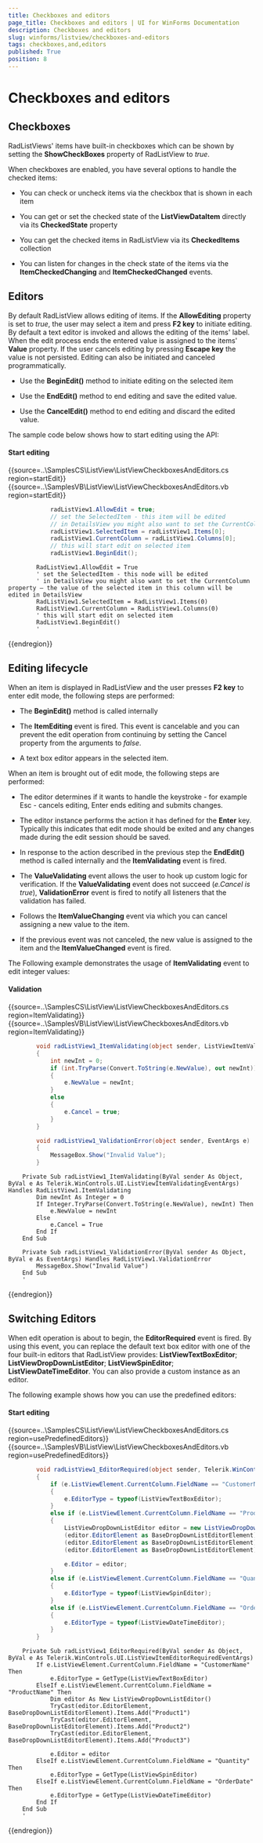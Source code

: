 ```yaml
---
title: Checkboxes and editors
page_title: Checkboxes and editors | UI for WinForms Documentation
description: Checkboxes and editors
slug: winforms/listview/checkboxes-and-editors
tags: checkboxes,and,editors
published: True
position: 8
---
```


# Checkboxes and editors



## Checkboxes

RadListViews' items have built-in checkboxes which can be shown by setting the __ShowCheckBoxes__ property of RadListView to *true*.

When checkboxes are enabled, you have several options to handle the checked items:

* You can check or uncheck items via the checkbox that is shown in each item

* You can get or set the checked state of the __ListViewDataItem__ directly via its __CheckedState__ property

* You can get the checked items in RadListView via its __CheckedItems__ collection

* You can listen for changes in the check state of the items via the __ItemCheckedChanging__ and __ItemCheckedChanged__ events.

## Editors

By default RadListView allows editing of items. If the __AllowEditing__ property is set to *true*, the user may select a item and press __F2 key__ to initiate editing. By default a text editor is invoked and allows the editing of the items' label. When the edit process ends the entered value is assigned to the items' __Value__ property. If the user cancels editing by pressing __Escape key__ the value is not persisted. Editing can also be initiated and canceled programmatically.

* Use the __BeginEdit()__ method to initiate editing on the selected item

* Use the __EndEdit()__ method to end editing and save the edited value.

* Use the __CancelEdit()__ method to end editing and discard the edited value.

The sample code below shows how to start editing using the API:

#### Start editing

{{source=..\SamplesCS\ListView\ListViewCheckboxesAndEditors.cs region=startEdit}} 
{{source=..\SamplesVB\ListView\ListViewCheckboxesAndEditors.vb region=startEdit}} 

````C#
            radListView1.AllowEdit = true;
            // set the SelectedItem - this item will be edited  
            // in DetailsView you might also want to set the CurrentColumn property – the value of the selected item in this column will be edited in DetailsView
            radListView1.SelectedItem = radListView1.Items[0];
            radListView1.CurrentColumn = radListView1.Columns[0];
            // this will start edit on selected item
            radListView1.BeginEdit();
````
````VB.NET
        RadListView1.AllowEdit = True
        ' set the SelectedItem - this node will be edited  
        ' in DetailsView you might also want to set the CurrentColumn property – the value of the selected item in this column will be edited in DetailsView
        RadListView1.SelectedItem = RadListView1.Items(0)
        RadListView1.CurrentColumn = RadListView1.Columns(0)
        ' this will start edit on selected item
        RadListView1.BeginEdit()
        '
````

{{endregion}} 

## Editing lifecycle

When an item is displayed in RadListView and the user presses __F2 key__ to enter edit mode, the following steps are performed:

* The __BeginEdit()__ method is called internally

* The __ItemEditing__ event is fired. This event is cancelable and you can prevent the edit operation from continuing by setting the Cancel property from the arguments to *false*.

* A text box editor appears in the selected item.

When an item is brought out of edit mode, the following steps are performed:

* The editor determines if it wants to handle the keystroke - for example Esc - cancels editing, Enter ends editing and submits changes.

* The editor instance performs the action it has defined for the __Enter__ key. Typically this indicates that edit mode should be exited and any changes made during the edit session should be saved.

* In response to the action described in the previous step the __EndEdit()__ method is called internally and the __ItemValidating__ event is fired.

* The __ValueValidating__ event allows the user to hook up custom logic for verification. If the __ValueValidating__ event does not succeed (*e.Cancel is true*), __ValidationError__ event is fired to notify all listeners that the validation has failed.

* Follows the __ItemValueChanging__ event via which you can cancel assigning a new value to the item.

* If the previous event was not canceled, the new value is assigned to the item and the __ItemValueChanged__ event is fired.

The Following example demonstrates the usage of __ItemValidating__ event to edit integer values: 

#### Validation

{{source=..\SamplesCS\ListView\ListViewCheckboxesAndEditors.cs region=ItemValidating}} 
{{source=..\SamplesVB\ListView\ListViewCheckboxesAndEditors.vb region=ItemValidating}} 

````C#
        void radListView1_ItemValidating(object sender, ListViewItemValidatingEventArgs e)
        {
            int newInt = 0;
            if (int.TryParse(Convert.ToString(e.NewValue), out newInt))
            {
                e.NewValue = newInt;
            }
            else
            {
                e.Cancel = true;
            }
        }

        void radListView1_ValidationError(object sender, EventArgs e)
        {
            MessageBox.Show("Invalid Value");
        }
````
````VB.NET
    Private Sub radListView1_ItemValidating(ByVal sender As Object, ByVal e As Telerik.WinControls.UI.ListViewItemValidatingEventArgs) Handles RadListView1.ItemValidating
        Dim newInt As Integer = 0
        If Integer.TryParse(Convert.ToString(e.NewValue), newInt) Then
            e.NewValue = newInt
        Else
            e.Cancel = True
        End If
    End Sub

    Private Sub radListView1_ValidationError(ByVal sender As Object, ByVal e As EventArgs) Handles RadListView1.ValidationError
        MessageBox.Show("Invalid Value")
    End Sub
    '
````

{{endregion}}

## Switching Editors

When edit operation is about to begin, the __EditorRequired__ event is fired. By using this event, you can replace the default text box editor with one of the four built-in editors that RadListView provides: __ListViewTextBoxEditor__; __ListViewDropDownListEditor__; __ListViewSpinEditor__; __ListViewDateTimeEditor__. You can also provide a custom instance as an editor.

The following example shows how you can use the predefined editors:

#### Start editing

{{source=..\SamplesCS\ListView\ListViewCheckboxesAndEditors.cs region=usePredefinedEditors}} 
{{source=..\SamplesVB\ListView\ListViewCheckboxesAndEditors.vb region=usePredefinedEditors}} 

````C#
        void radListView1_EditorRequired(object sender, Telerik.WinControls.UI.ListViewItemEditorRequiredEventArgs e)
        {
            if (e.ListViewElement.CurrentColumn.FieldName == "CustomerName")
            {
                e.EditorType = typeof(ListViewTextBoxEditor);
            }
            else if (e.ListViewElement.CurrentColumn.FieldName == "ProductName")
            {
                ListViewDropDownListEditor editor = new ListViewDropDownListEditor();
                (editor.EditorElement as BaseDropDownListEditorElement).Items.Add("Product1");
                (editor.EditorElement as BaseDropDownListEditorElement).Items.Add("Product2");
                (editor.EditorElement as BaseDropDownListEditorElement).Items.Add("Product3");

                e.Editor = editor;
            }
            else if (e.ListViewElement.CurrentColumn.FieldName == "Quantity")
            {
                e.EditorType = typeof(ListViewSpinEditor);
            }
            else if (e.ListViewElement.CurrentColumn.FieldName == "OrderDate")
            {
                e.EditorType = typeof(ListViewDateTimeEditor);
            }
        }
````
````VB.NET
    Private Sub radListView1_EditorRequired(ByVal sender As Object, ByVal e As Telerik.WinControls.UI.ListViewItemEditorRequiredEventArgs)
        If e.ListViewElement.CurrentColumn.FieldName = "CustomerName" Then
            e.EditorType = GetType(ListViewTextBoxEditor)
        ElseIf e.ListViewElement.CurrentColumn.FieldName = "ProductName" Then
            Dim editor As New ListViewDropDownListEditor()
            TryCast(editor.EditorElement, BaseDropDownListEditorElement).Items.Add("Product1")
            TryCast(editor.EditorElement, BaseDropDownListEditorElement).Items.Add("Product2")
            TryCast(editor.EditorElement, BaseDropDownListEditorElement).Items.Add("Product3")

            e.Editor = editor
        ElseIf e.ListViewElement.CurrentColumn.FieldName = "Quantity" Then
            e.EditorType = GetType(ListViewSpinEditor)
        ElseIf e.ListViewElement.CurrentColumn.FieldName = "OrderDate" Then
            e.EditorType = GetType(ListViewDateTimeEditor)
        End If
    End Sub
    '
````

{{endregion}} 



